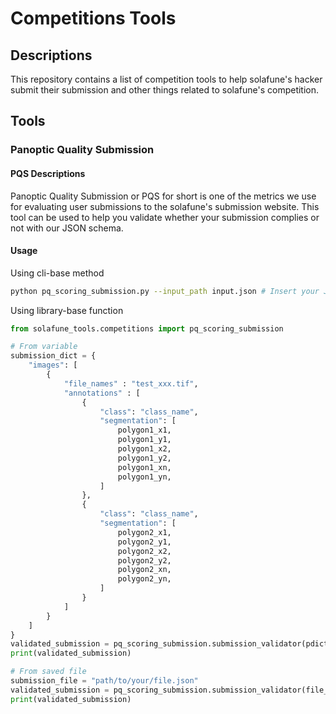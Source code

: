 # Competitions Tools

## Descriptions

This repository contains a list of competition tools to help solafune's hacker submit their submission and other things related to solafune's competition.

## Tools

### Panoptic Quality Submission

#### PQS Descriptions

Panoptic Quality Submission or PQS for short is one of the metrics we use for evaluating user submissions to the solafune's submission website. This tool can be used to help you validate whether your submission complies or not with our JSON schema.

#### Usage

Using cli-base method

```bash
python pq_scoring_submission.py --input_path input.json # Insert your JSON file
```

Using library-base function

```python
from solafune_tools.competitions import pq_scoring_submission

# From variable
submission_dict = {
    "images": [
        {
            "file_names" : "test_xxx.tif",
            "annotations" : [
                {
                    "class": "class_name",
                    "segmentation": [
                        polygon1_x1,
                        polygon1_y1,
                        polygon1_x2,
                        polygon1_y2,
                        polygon1_xn,
                        polygon1_yn,
                    ]
                },
                {
                    "class": "class_name",
                    "segmentation": [
                        polygon2_x1,
                        polygon2_y1,
                        polygon2_x2,
                        polygon2_y2,
                        polygon2_xn,
                        polygon2_yn,
                    ]
                }
            ]
        }
    ]
}
validated_submission = pq_scoring_submission.submission_validator(pdict = submission_dict)
print(validated_submission)

# From saved file
submission_file = "path/to/your/file.json"
validated_submission = pq_scoring_submission.submission_validator(file_path = submission_file)
print(validated_submission)
```

